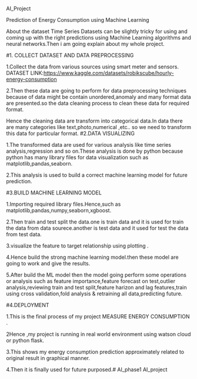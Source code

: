 AI_Project

Prediction of Energy Consumption using Machine Learning

About the dataset Time Series Datasets can be slightly tricky for using and coming up with the right predictions using Machine Learning algorithms and neural networks.Then i am going explain about my whole project.

#1. COLLECT DATASET AND DATA PREPROCESSING

1.Collect the data from various sources using smart meter and sensors. DATASET LINK:https://www.kaggle.com/datasets/robikscube/hourly-energy-consumption

2.Then these data are going to perform for data preprocessing techniques because of data might be contain unordered,anomaly and many format data are presented.so the data cleaning process to clean these data for required format.

Hence the cleaning data are transform into categorical data.In data there are many categories like text,photo,numerical ,etc.. so we need to transform this data for particular format.
#2.DATA VISUALIZING

1.The transformed data are used for various analysis like time series analysis,regression and so on.These analysis is done by python because python has many library files for data visualization such as matplotlib,pandas,seaborn.

2.This analysis is used to build a correct machine learning model for future prediction.

#3.BUILD MACHINE LEARNING MODEL

1.Importing required library files.Hence,such as matplotlib,pandas,numpy,seaborn,xgboost.

2.Then train and test split the data.one is train data and it is used for train the data from data sourece.another is test data and it used for test the data from test data.

3.visualize the feature to target relationship using plotting .

4.Hence build the strong machine learning model.then these model are going to work and give the results.

5.After build the ML model then the model going perform some operations or analysis such as feature importance,feature forecast on test,outlier analysis,reviewing train and test split,feature harizon and lag features,train using cross validation,fold analysis & retraining all data,predicting future.

#4.DEPLOYMENT

1.This is the final process of my project MEASURE ENERGY CONSUMPTION .

2Hence ,my project is running in real world environment using watson cloud or python flask.

3.This shows my energy consumption prediction approximately related to original result in graphical manner.

4.Then it is finally used for future purposed.# AI_phase1
AI_project
